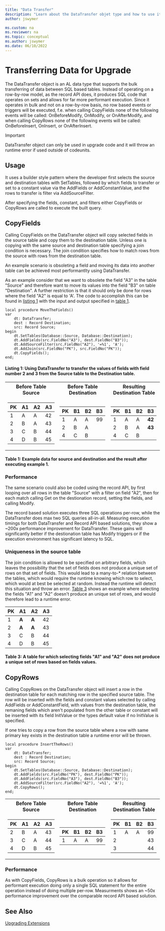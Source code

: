 ```yaml
---
title: "Data Transfer"
description: "Learn about the DataTransfer objet type and how to use it to move data between tables."
author: jswymer

ms.custom: na
ms.reviewer: na
ms.topic: conceptual
ms.author: jswymer
ms.date: 06/10/2022
---
```


# Transferring Data for Upgrade

The DataTransfer object is an AL data type that supports the bulk transferring of data between SQL based tables. Instead of operating on a row-by-row model, as the record API does, it produces SQL code that operates on sets and allows for far more performant execution. Since it operates in bulk and not on a row-by-row basis, no row based events or triggers will be executed, f.e. when calling CopyFields none of the following events will be called: OnBeforeModify, OnModify, or OnAfterModify, and when calling CopyRows none of the following events will be called: OnBeforeInsert, OnInsert, or OnAfterInsert.

> [!IMPORTANT]
> DataTransfer object can only be used in upgrade code and it will throw an runtime error if used outside of codeunits.  

## Usage

It uses a builder style pattern where the developer first selects the source and destination tables with SetTables, followed by which fields to transfer or set to a constant value via the AddFields or AddConstantValue, and the rows to transfer is filter via AddSourceFilter.

After specifying the fields, constant, and filters either CopyFields or CopyRows are called to execute the built query.

## CopyFields

Calling CopyFields on the DataTransfer object will copy selected fields in the source table and copy them to the destination table. Unless one is copying with the same source and destination table specifying a join condition is necessary. The join condition specifies how to match rows from the source with rows from the destination table.

An example scenario is obsoleting a field and moving its data into another table can be  achieved most performantlty using DataTransfer.

As an example consider that we want to obsolete the field "A3" in the table "Source" and therefore want to move its values into the field "B3" on table "Destination". A further restriction is that it should only be done for rows where the field "A2" is equal to 'A'.
The code to accomplish this can be found in [listing 1](#listing-1-using-datatransfer-to-transfer-the-values-of-fields-with-field-number-2-and-3-from-the-source-table-to-the-destination-table) with the input and output specified in [table 1](#table-1-example-data-for-source-and-destination-followed-by-the-result-after-executing-the-code-in).

```AL
local procedure MoveTheFields()
var
    dt: DataTransfer;
    dest : Record Destination;
    src: Record Source;
begin
    dt.SetTables(Database::Source, Database::Destination);
    dt.AddFields(src.FieldNo("A3"), dest.FieldNo("B3"));
    dt.AddSourceFilter(src.FieldNo("A2"), '=%1', 'A');
    dt.AddJoin(src.FieldNo("PK"), src.FieldNo("PK"));
    dt.CopyFields();
end;
```

#### Listing 1: Using DataTransfer to transfer the values of fields with field number 2 and 3 from the Source table to the Destination table.

<table>
<tr><th>Before Table Source</th><th>Before Table Destination </th> <th>Resulting Destination Table</th></tr>
<tr><td>

| PK | A1 | A2 | A3 |
|----|----|----|----|
| 1  | A  | A  | 42 |
| 2  | B  | A  | 43 |
| 3  | C  | B  | 44 |
| 4  | D  | B  | 45 |


</td><td>

| PK | B1 | B2 | B3 |
|----|----|----|----|
| 1  | A  | A  | 99 |
| 2  | B  | A  |    |
| 4  | C  | B  |    |

</td><td>

| PK | B1 | B2 | B3 |
|----|----|----|----|
| 1  | A  | A  | **42** |
| 2  | B  | A  | **43** |
| 4  | C  | B  |    |

</td>
</tr>
</table>

#### Table 1: Example data for source and destination and the result after executing example 1.

### Performance

The same scenario could also be coded using the record API, by first looping over all rows in the table "Source" with a filter on field "A2", then for each match calling Get on the destionation record, setting the fields, and calling Modify.

The record based solution executes three SQL operations per-row, while the DataTransfer does max two SQL queries all-in-all. Measuring execution timings for both DataTransfer and Record API based solutions, they show a ~200x performance improvement for DataTransfer. These gains will significantly better if the destionation table has Modify triggers or if the execution environment has significant latency to SQL.

### Uniqueness in the source table

The join condition is allowed to be specified on arbitrary fields, which leaves the possibility that the set of fields does not produce a unique set of rows on that set of fields. This would lead to a many-to-* relation between the tables, which would require the runtime knowing which row to select, which would at best be selected at random. Instead the runtime will detect this situation and throw an error. [Table 3](#table-3-a-table-for-which-selecting-fields-"a1"-and-"a2"-does-not-produce-a-unique-set-of-rows-based-on-fields-values) shows an example where selecting the fields "A1" and "A2" doesn't produce an unique set of rows, and would therefore lead to a runtime error.

| PK | A1 | A2 | A3 |
|----|----|----|----|
| 1  | **A**  | **A**  | 42 |
| 2  | **A**  | **A**  | 43 |
| 3  | C  | B  | 44 |
| 4  | D  | B  | 45 |

#### Table 3: A table for which selecting fields "A1" and "A2" does not produce a unique set of rows based on fields values.

## CopyRows

Calling CopyRows on the DataTransfer object will insert a row in the destination table for each matching row in the specified source table. The row will be inserted with the fields and constant values selected by calling AddFields or AddConstantField, with values from the destination table, the remaning fields which aren't populated from the other table or constant will be inserted with its field InitValue or the types default value if no InitValue is specified.

If one tries to copy a row from the source table where a row with same primary key exists in the destination table a runtime error will be thrown.  

```AL
local procedure InsertTheRows()
var
    dt: DataTransfer;
    dest : Record Destination;
    src: Record Source;
begin
    dt.SetTables(Database::Source, Database::Destination);
    dt.AddFields(src.FieldNo("PK"), dest.FieldNo("PK"));
    dt.AddFields(src.FieldNo("A3"), dest.FieldNo("B3"));
    dt.AddSourceFilter(src.FieldNo("A2"), '=%1', 'A');
    dt.CopyRows();
end;
```

<table>
<tr><th>Before Table Source</th><th>Before Table Destination </th> <th>Resulting Destination Table</th></tr>
<tr><td>

| PK | A1 | A2 | A3 |
|----|----|----|----|
| 2  | B  | A  | 43 |
| 3  | C  | A  | 44 |
| 4  | D  | B  | 45 |


</td><td>

| PK | B1 | B2 | B3 |
|----|----|----|----|
| 1  | A  | A  | 99 |

</td><td>

| PK | B1 | B2 | B3 |
|----|----|----|----|
| 1  | A  | A  | 99 |
| 2  |   |   | 43 |
| 3  |   |   | 44 |

</td>
</tr>
</table>

### Performance

As with CopyFields, CopyRows is a bulk operation so it allows for performant execution doing only a single SQL statement for the entire operation instead of doing multiple per-row. Measurments shows an ~50x performance improvement over the comparable record API based solution.

## See Also

[Upgrading Extensions](devenv-upgrading-extensions.md)  
